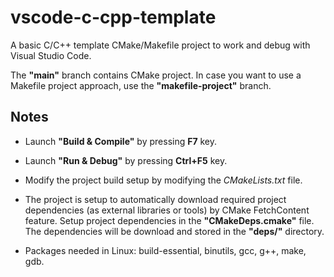 # vscode-c-cpp-template

A basic C/C++ template CMake/Makefile project to work and debug with Visual Studio Code.

The **"main"** branch contains CMake project. In case you want to use a Makefile project approach, use the **"makefile-project"** branch.

## Notes

- Launch **"Build & Compile"** by pressing **F7** key.

- Launch **"Run & Debug"** by pressing **Ctrl+F5** key.

- Modify the project build setup by modifying the *CMakeLists.txt* file.

- The project is setup to automatically download required project dependencies (as external libraries or tools) by CMake FetchContent feature. Setup project dependencies in the **"CMakeDeps.cmake"** file. The dependencies will be download and stored in the **"deps/"** directory.

- Packages needed in Linux: build-essential, binutils, gcc, g++, make, gdb.
